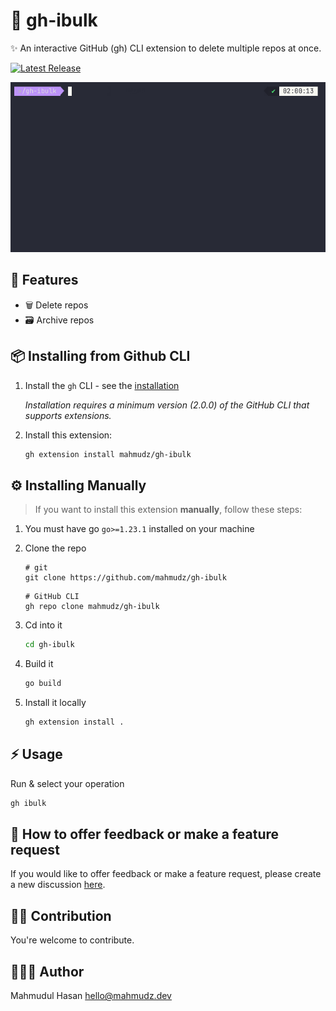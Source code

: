 # 🚀 gh-ibulk

✨ An interactive GitHub (gh) CLI extension to delete multiple repos at once.

<a href="https://github.com/mahmudz/gh-ibulk/releases"><img src="https://img.shields.io/github/release/mahmudz/gh-ibulk.svg" alt="Latest Release"></a>

![Github Bulk Delete Demo](https://raw.githubusercontent.com/mahmudz/gh-ibulk/refs/heads/main/demo.gif "Github Bulk Delete Demo")

## 🧩 Features
- 🗑️ Delete repos
- 🗃️ Archive repos

## 📦 Installing from Github CLI

1. Install the `gh` CLI - see the [installation](https://github.com/cli/cli#installation)

   _Installation requires a minimum version (2.0.0) of the GitHub CLI that supports extensions._

2. Install this extension:

   ```sh
   gh extension install mahmudz/gh-ibulk
   ```

## ⚙️ Installing Manually

> If you want to install this extension **manually**, follow these steps:

1. You must have go `go>=1.23.1` installed on your machine
2. Clone the repo

   ```shell
   # git
   git clone https://github.com/mahmudz/gh-ibulk
   ```

   ```shell
   # GitHub CLI
   gh repo clone mahmudz/gh-ibulk
   ```

3. Cd into it

   ```bash
   cd gh-ibulk
   ```

4. Build it

   ```bash
   go build
   ```

5. Install it locally
   ```bash
   gh extension install .
   ```

## ⚡️ Usage

Run & select your operation

```sh
gh ibulk
```

## 💬 How to offer feedback or make a feature request
If you would like to offer feedback or make a feature request, please create a new discussion [here](https://github.com/mahmudz/gh-ibulk/discussions/new/choose).

## 🤝🏼 Contribution
You're welcome to contribute.

## 👨🏻‍💻 Author
Mahmudul Hasan [hello@mahmudz.dev](hello@mahmudz.dev)
